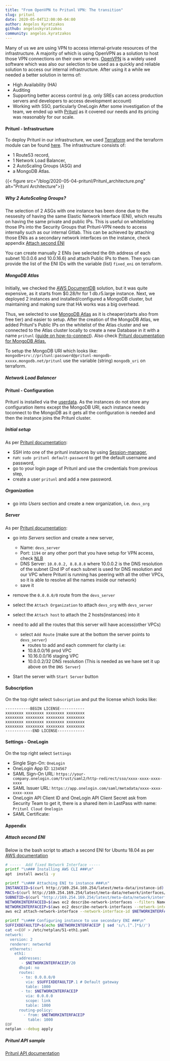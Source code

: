 ```yaml
---
title: "From OpenVPN to Pritunl VPN: The transition"
slug: pritunl
date: 2020-05-04T12:00:00-04:00
author: Angelos Kyratzakos
github: angeloskyratzakos
community: angelos.kyratzakos
---
```


Many of us we are using VPN to access internal-private resources of the infrastructure. A majority of which is using OpenVPN as a solution to host those VPN connections on their own servers. [OpenVPN](https://en.wikipedia.org/wiki/OpenVPN) is a widely used software which was also our selection to be used as a quickly and reliable solution to access our internal infrastructure. After using it a while we needed a better solution in terms of:
- High Availability (HA)
- Auditing
- Supporting better access control (e.g. only SREs can access production servers and developers to access development account)
- Working with SSO, particularly OneLogin
After some investigation of the team, we ended up with [Pritunl](https://pritunl.com/) as it covered our needs and its pricing was reasonably for our scale.

#### Pritunl - Infrastructure
To deploy Pritunl in our infrastructure, we used [Terraform](https://www.terraform.io/) and the terraform module can be found [here](https://github.com/mattermost/mattermost-cloud-monitoring/tree/master/terraform/aws/modules/pritunl). The infrastructure consists of:
- 1 Route53 record,  
- 1 Network Load Balancer, 
- 2 AutoScaling Groups (ASG) and 
- a MongoDB Atlas.

{{< figure src="/blog/2020-05-04-pritunl/Pritunl_architecture.png" alt="Pritunl Architecture">}}

##### Why 2 AutoScaling Groups?
The selection of 2 ASGs with one instance has been done due to the nessesity of having the same Elastic Network Interface (ENI), which results on having the same private and public IPs. This is useful on whitelisting those IPs into the Security Groups that Pritunl-VPN needs to access internally such as our internal Gitlab. This can be achieved by attaching those ENIs as a secondary network interfaces on the instance, check appendix [Attach second ENI](#attach-second-eni)

You can create manually 2 ENIs (we selected the 6th address of each subnet 10.0.0.6 and 10.0.16.6) and attach Public IPs to them. Then you can provide the list of the ENI IDs with the variable (list) `fixed_eni` on terraform.

##### MongoDB Atlas
Initially, we checked the [AWS DocumentDB](https://aws.amazon.com/documentdb) solution, but it was quite expensive, as it starts from $0.28/hr for 1 db.r5.large instance. 
Next, we deployed 2 instances and installed/configured a MongoDB cluster, but maintaining and making sure that HA works was a big overhead. 

Thus, we selected to use [MongoDB Atlas](https://www.mongodb.com/cloud/atlas) as it is cheaper(starts also from free tier) and easier to setup.
After the creation of the MongoDB Atlas, we added Pritunl's Public IPs on the whitelist of the Atlas cluster and we connected to the Atlas cluster locally to create a new Database in it with a name `pritunl` ([guide on how-to-connect](https://docs.atlas.mongodb.com/getting-started/)). Also check [Pritunl documentation for MongoDB Atlas.](https://docs.pritunl.com/docs/mongodb-atlas)

To setup the MongoDB URI which looks like: `mongodb+srv://pritunl:password@pritunl-mongodb-xxxxx.mongodb.net/pritunl` use the variable (string) `mongodb_uri` on terraform.

##### Network Load Balancer



#### Pritunl - Configuration

Pritunl is installed via the [userdata](https://github.com/mattermost/mattermost-cloud-monitoring/tree/master/terraform/aws/modules/pritunl/userdata.sh). As the instances do not store any configuration items except the MongoDB URI, each instance needs toconnect to the MongoDB as it gets all the configuration is needed and then the instance joins the Pritunl cluster.


##### Initial setup
As per [Pritunl documentation](https://docs.pritunl.com/docs/configuration-5#initial-setup):
- SSH into one of the pritunl instances by using [Session-manager](https://console.aws.amazon.com/systems-manager/session-manager/sessions?region=us-east-1),
- run: `sudo pritunl default-password` to get the default username and password,
- go to your login page of Pritunl and use the credentials from previous step,
- create a user `pritunl` and add a new password.

##### Organization
- go into *Users* section and create a new organization, i.e. `devs_org`

##### Server
As per [Pritunl documentation](https://docs.pritunl.com/docs/connecting):
- go into *Servers* section and create a new server,
  - Name: `devs_server`
  - Port: `1194` or any other port that you have setup for VPN access, check [NLB](#nlb)
  - DNS Server: `10.0.0.2, 8.8.8.8` where 10.0.0.2 is the DNS resolution of the subnet (2nd IP of each subnet is used for DNS resolution and our VPC where Pritunl is running has peering with all the other VPCs, so it is able to resolve all the names inside our network)
  - save it
- remove the `0.0.0.0/0` route from the `devs_server`
- select the `Attach Organization` to attach `devs_org` with `devs_server`
- select the `Attach host` to attach the 2 hosts(instances) into it
- need to add all the routes that this server will have access(other VPCs)
  - select `Add Route` (make sure at the bottom the server points to `devs_server`)
    - routes to add and each comment for clarity i.e:
    - 10.8.0.0/16 prod VPC
    - 10.16.0.0/16 staging VPC
    - 10.0.0.2/32 DNS resolution (This is needed as we have set it up above on the `DNS Server`)

- Start the server with `Start Server` button

#### Subscription
On the top right select `Subscription` and put the license which looks like:
```
-----------BEGIN LICENSE-----------
xxxxxxxx xxxxxxxx xxxxxxxx xxxxxxxx
xxxxxxxx xxxxxxxx xxxxxxxx xxxxxxxx
xxxxxxxx xxxxxxxx xxxxxxxx xxxxxxxx
xxxxxxxx xxxxxxxx xxxxxxxx xxxxxxxx
------------END LICENSE------------
```

#### Settings - OneLogin
On the top right select `Settings`
- Single Sign-On: `OneLogin`
- OneLogin App ID: `1234567`
- SAML Sign-On URL: `https://your-company.onelogin.com/trust/saml2/http-redirect/sso/xxxx-xxxx-xxxx-xxxx`
- SAML Issuer URL: `https://app.onelogin.com/saml/metadata/xxxx-xxxx-xxxx-xxxx`
- OneLogin API Client ID and OneLogin API Client Secret ask from Security Team to get it, there is a shared item in LastPass with name: `Pritunl Cloud Onelogin`
- SAML Certificate:







#### Appendix
##### Attach second ENI
Below is the bash script to attach a second ENI for Ubuntu 18.04 as per [AWS documentation](https://aws.amazon.com/premiumsupport/knowledge-center/ec2-ubuntu-secondary-network-interface/)
```bash
# -----  Add fixed Network Interface -----
printf "\n### Installing AWS CLI ###\n"
apt  install awscli -y

printf "\n### Attaching ENI to instance ###\n"
INSTANCEID=$(curl http://169.254.169.254/latest/meta-data/instance-id)
MACS=$(curl http://169.254.169.254/latest/meta-data/network/interfaces/macs/ | head -n1)
SUBNETID=$(curl "http://169.254.169.254/latest/meta-data/network/interfaces/macs/$MACS/subnet-id")
NETWORKINTERFACEID=$(aws ec2 describe-network-interfaces --filters Name=tag:OnlyFor,Values=pritunl Name=status,Values=available Name=subnet-id,Values=$SUBNETID --query 'NetworkInterfaces[0].NetworkInterfaceId' --region us-east-1 --output text)
NETWORKINTERFACEIP=$(aws ec2 describe-network-interfaces --network-interface-ids $NETWORKINTERFACEID --region us-east-1 --query 'NetworkInterfaces[].[PrivateIpAddress]' --output text)
aws ec2 attach-network-interface --network-interface-id $NETWORKINTERFACEID --instance-id $INSTANCEID --device-index 1 --region us-east-1

printf "\n### Configuring instance to use secondary ENI ###\n"
SUFFIXDEFAULTIP=$(echo $NETWORKINTERFACEIP | sed 's/\.[^.]*$//')
cat <<EOF > /etc/netplan/51-eth1.yaml
network:
  version: 2
  renderer: networkd
  ethernets:
    eth1:
      addresses:
       - $NETWORKINTERFACEIP/20
      dhcp4: no
      routes:
       - to: 0.0.0.0/0
         via: $SUFFIXDEFAULTIP.1 # Default gateway
         table: 1000
       - to: $NETWORKINTERFACEIP
         via: 0.0.0.0
         scope: link
         table: 1000
      routing-policy:
        - from: $NETWORKINTERFACEIP
          table: 1000
EOF
netplan --debug apply
```

##### Pritunl API sample

[Pritunl API documentation](https://pritunl.com/api.html)
